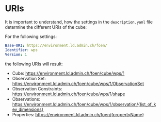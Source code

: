 # URIs

It is important to understand, how the settings in the `description.yaml` file determine the different URIs of the cube:

For the following settings:

```yaml
Base-URI: https://environment.ld.admin.ch/foen/
Identifier: wps
Version: 1
```

the following URIs will result:

- Cube: https://environment.ld.admin.ch/foen/cube/wps/1
- Observation Set: https://environment.ld.admin.ch/foen/cube/wps/1/ObservationSet
- Observation Constraints: https://environment.ld.admin.ch/foen/cube/wps/1/shape
- Observations: https://environment.ld.admin.ch/foen/cube/wps/1/observation/{list_of_key_dimensions}
- Properties: https://environment.ld.admin.ch/foen/{propertyName}